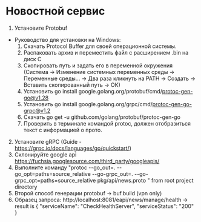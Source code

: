 # Новостной сервис

1. Установите Protobuf
- Руководство для установки на Windows:
  1) Скачать Protocol Buffer для своей операционной системы.
  2) Распаковать архив и переместить файл с расширением .bin на диск C
  3) Скопировать путь и задать его в переменной окружения (Система -> Изменение системных переменных среды -> Переменные среды... -> Два раза кликнуть на PATH -> Создать -> Вставить скопированный путь -> ОК)
  4) Установить go install google.golang.org/protobuf/cmd/protoc-gen-go@v1.28
  5) Установить go install google.golang.org/grpc/cmd/protoc-gen-go-grpc@v1.2
  6) Скачать go get -u github.com/golang/protobuf/protoc-gen-go
  7) Проверить в терминале командой protoc, должен отобразиться текст с информацией о прото.

2. Установите gRPC (Guide - https://grpc.io/docs/languages/go/quickstart/)
2. Склонируйте google api https://fuchsia.googlesource.com/third_party/googleapis/
3. Выполните команду "protoc --go_out=. --go_opt=paths=source_relative     --go-grpc_out=. --go-grpc_opt=paths=source_relative     pkg/api/news.proto
   " from root project directory
4. Второй способ генерации protobuf -> buf.build (vpn only)
5. Образец запроса: http://localhost:8081/eapi/news/manage/health -> result is {
   "serviceName": "CheckHealthServer",
   "serviceStatus": "200"
   }